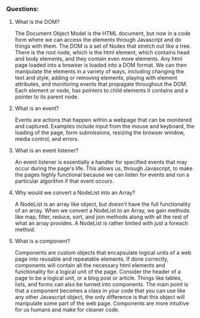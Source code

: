 ### Questions:
1. What is the DOM?

    The Document Object Model is the HTML document, but now in a code form where
    we can access the elements through Javascript and do things with them. The
    DOM is a set of Nodes that stretch out like a tree. There is the root node,
    which is the html element, which contains head and body elements, and they
    contain even more elements. Any html page loaded into a browser is loaded 
    into a DOM format. We can then manipulate the elements in a variety of ways,
    including changing the text and style, adding or removing elements, playing
    with element attributes, and monitoring events that propagate throughout the
    DOM. Each element or node, has pointers to child elements it contains and a
    pointer to its parent node.

2. What is an event?

    Events are actions that happen within a webpage that can be monitered and
    captured. Examples include input from the mouse and keyboard, the loading
    of the page, form submissions, resizing the browser window, media control,
    and errors.

3. What is an event listener?

    An event listener is essentially a handler for specified events that may
    occur during the page's life. This allows us, through Javascript, to make
    the pages highly functional because we can listen for events and run a
    particular algorithm if that event occurs.

4. Why would we convert a NodeList into an Array?

    A NodeList is an array like object, but doesn't have the full functionality
    of an array. When we convert a NodeList to an Array, we gain methods like
    map, filter, reduce, sort, and join methods along with all the rest of what
    an array provides. A NodeList is rather limited with just a foreach method.

5. What is a component?

    Components are custom objects that encapsulate logical units of a web page
    into reusable and repeatable elements. If done correctly, components will
    contain all the necessary html elements and functionality for a logical
    unit of the page. Consider the header of a page to be a logical unit, or
    a blog post or article. Things like tables, lists, and forms can also be
    turned into components. The main point is that a component becomes a 
    class in your code that you can use like any other Javascript object, the
    only difference is that this object will manipulate some part of the web
    page. Components are more intuitive for us humans and make for cleaner
    code.
